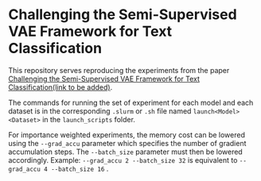 # Challenging the Semi-Supervised VAE Framework for Text Classification
This repository serves reproducing the experiments from the paper 
[Challenging the Semi-Supervised VAE Framework for Text 
Classification(link to be added)](https://aclanthology.org/2021.insights-1.19/).

The commands for running the set of experiment for each model and each dataset
is in the corresponding ```.slurm``` or ```.sh``` file
 named ```launch<Model><Dataset>``` in the ```launch_scripts``` folder.
  
 For importance weighted experiments, the memory cost 
 can be lowered using the ```--grad_accu``` parameter which specifies the number 
 of gradient accumulation steps. The ```--batch_size``` parameter must then be lowered 
 accordingly. Example: ```--grad_accu 2 --batch_size 32``` is equivalent to 
 ```--grad_accu 4 --batch_size 16``` .
